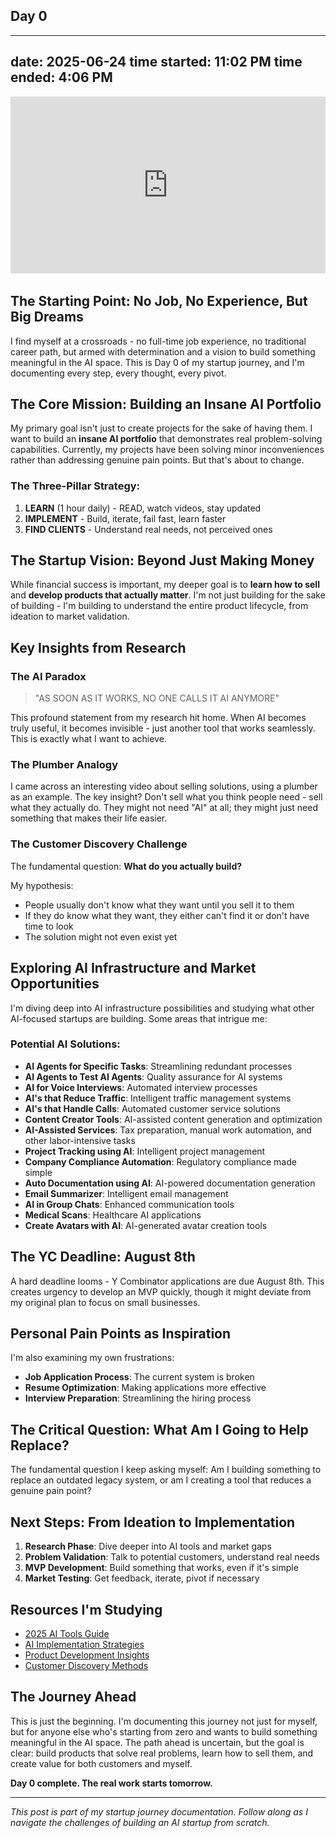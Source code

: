 ## Day 0

---
date: 2025-06-24
time started: 11:02 PM
time ended: 4:06 PM
---

<div style="position: relative; padding-bottom: 56.25%; height: 0; overflow: hidden; max-width: 100%; margin-bottom: 2rem;">
  <iframe src="https://www.youtube.com/embed/c1ELHQzN19U?si=hRS_QSH49Btit0Ef" 
          style="position: absolute; top: 0; left: 0; width: 100%; height: 100%; border: 0;" 
          allowfullscreen 
          title="Day 0 Livestream">
  </iframe>
</div>

## The Starting Point: No Job, No Experience, But Big Dreams

I find myself at a crossroads - no full-time job experience, no traditional career path, but armed with determination and a vision to build something meaningful in the AI space. This is Day 0 of my startup journey, and I'm documenting every step, every thought, every pivot.

## The Core Mission: Building an Insane AI Portfolio

My primary goal isn't just to create projects for the sake of having them. I want to build an **insane AI portfolio** that demonstrates real problem-solving capabilities. Currently, my projects have been solving minor inconveniences rather than addressing genuine pain points. But that's about to change.

### The Three-Pillar Strategy:
1. **LEARN** (1 hour daily) - READ, watch videos, stay updated
2. **IMPLEMENT** - Build, iterate, fail fast, learn faster
3. **FIND CLIENTS** - Understand real needs, not perceived ones

## The Startup Vision: Beyond Just Making Money

While financial success is important, my deeper goal is to **learn how to sell** and **develop products that actually matter**. I'm not just building for the sake of building - I'm building to understand the entire product lifecycle, from ideation to market validation.

## Key Insights from Research

### The AI Paradox
> "AS SOON AS IT WORKS, NO ONE CALLS IT AI ANYMORE"

This profound statement from my research hit home. When AI becomes truly useful, it becomes invisible - just another tool that works seamlessly. This is exactly what I want to achieve.

### The Plumber Analogy
I came across an interesting video about selling solutions, using a plumber as an example. The key insight? Don't sell what you think people need - sell what they actually do. They might not need "AI" at all; they might just need something that makes their life easier.

### The Customer Discovery Challenge
The fundamental question: **What do you actually build?**

My hypothesis:
- People usually don't know what they want until you sell it to them
- If they do know what they want, they either can't find it or don't have time to look
- The solution might not even exist yet

## Exploring AI Infrastructure and Market Opportunities

I'm diving deep into AI infrastructure possibilities and studying what other AI-focused startups are building. Some areas that intrigue me:

### Potential AI Solutions:
- **AI Agents for Specific Tasks**: Streamlining redundant processes
- **AI Agents to Test AI Agents**: Quality assurance for AI systems
- **AI for Voice Interviews**: Automated interview processes
- **AI's that Reduce Traffic**: Intelligent traffic management systems
- **AI's that Handle Calls**: Automated customer service solutions
- **Content Creator Tools**: AI-assisted content generation and optimization
- **AI-Assisted Services**: Tax preparation, manual work automation, and other labor-intensive tasks
- **Project Tracking using AI**: Intelligent project management
- **Company Compliance Automation**: Regulatory compliance made simple
- **Auto Documentation using AI**: AI-powered documentation generation
- **Email Summarizer**: Intelligent email management
- **AI in Group Chats**: Enhanced communication tools
- **Medical Scans**: Healthcare AI applications
- **Create Avatars with AI**: AI-generated avatar creation tools

## The YC Deadline: August 8th

A hard deadline looms - Y Combinator applications are due August 8th. This creates urgency to develop an MVP quickly, though it might deviate from my original plan to focus on small businesses.

## Personal Pain Points as Inspiration

I'm also examining my own frustrations:
- **Job Application Process**: The current system is broken
- **Resume Optimization**: Making applications more effective
- **Interview Preparation**: Streamlining the hiring process

## The Critical Question: What Am I Going to Help Replace?

The fundamental question I keep asking myself: Am I building something to replace an outdated legacy system, or am I creating a tool that reduces a genuine pain point?

## Next Steps: From Ideation to Implementation

1. **Research Phase**: Dive deeper into AI tools and market gaps
2. **Problem Validation**: Talk to potential customers, understand real needs
3. **MVP Development**: Build something that works, even if it's simple
4. **Market Testing**: Get feedback, iterate, pivot if necessary

## Resources I'm Studying

- [2025 AI Tools Guide](https://www.synthesia.io/post/ai-tools)
- [AI Implementation Strategies](https://www.youtube.com/watch?v=zExHlzp6p-4)
- [Product Development Insights](https://www.youtube.com/watch?v=iUNzRKOC25w)
- [Customer Discovery Methods](https://www.youtube.com/watch?v=9mXKZeBqNTg)

## The Journey Ahead

This is just the beginning. I'm documenting this journey not just for myself, but for anyone else who's starting from zero and wants to build something meaningful in the AI space. The path ahead is uncertain, but the goal is clear: build products that solve real problems, learn how to sell them, and create value for both customers and myself.

**Day 0 complete. The real work starts tomorrow.**

---

*This post is part of my startup journey documentation. Follow along as I navigate the challenges of building an AI startup from scratch.*

